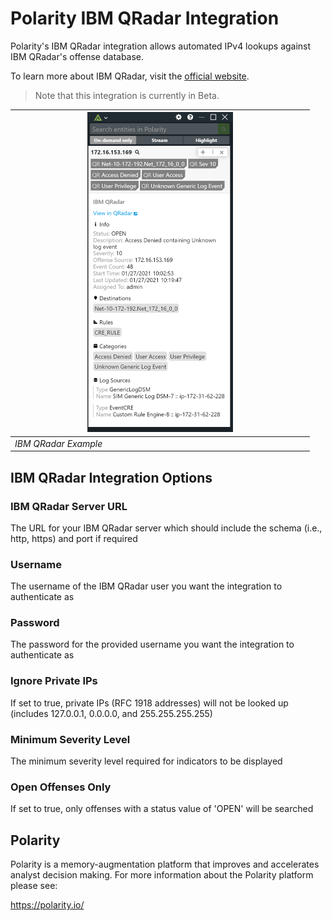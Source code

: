 # Polarity IBM QRadar Integration

Polarity's IBM QRadar integration allows automated IPv4 lookups against IBM QRadar's offense database.

To learn more about IBM QRadar, visit the [official website](https://www.ibm.com/us-en/marketplace/ibm-qradar-siem).

> Note that this integration is currently in Beta.

| <img src="./assets/overlay.png" width=50%/> |
|---|
|*IBM QRadar Example* |

## IBM QRadar Integration Options

### IBM QRadar Server URL
The URL for your IBM QRadar server which should include the schema (i.e., http, https) and port if required

### Username
The username of the IBM QRadar user you want the integration to authenticate as

### Password
The password for the provided username you want the integration to authenticate as

### Ignore Private IPs
If set to true, private IPs (RFC 1918 addresses) will not be looked up (includes 127.0.0.1, 0.0.0.0, and 255.255.255.255)

### Minimum Severity Level
The minimum severity level required for indicators to be displayed

### Open Offenses Only
If set to true, only offenses with a status value of 'OPEN' will be searched

## Polarity

Polarity is a memory-augmentation platform that improves and accelerates analyst decision making.  For more information about the Polarity platform please see: 

https://polarity.io/